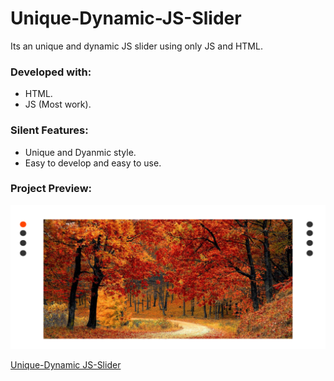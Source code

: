 # Unique-Dynamic-JS-Slider

Its an unique and dynamic JS slider using only JS and HTML.

### Developed with:

* HTML.
* JS (Most work).

### Silent Features:

* Unique and Dyanmic style.
* Easy to develop and easy to use.


### Project Preview:

![img not found](https://github.com/Ali-Tahir4024/Unique-Dynamic--JS-Slider/blob/master/screencapture-file-C-Users-alita-OneDrive-Documents-GitHub-Unique-Dynamic-JS-Slider-index-html-2020-04-28-10_40_31.png)

[Unique-Dynamic JS-Slider](https://ali-tahir4024.github.io/Unique-Dynamic--JS-Slider/)

